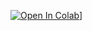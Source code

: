 [![Open In Colab](https://colab.research.google.com/assets/colab-badge.svg)](https://colab.research.google.com/drive/1L0DJtaAaAEn7foGr-WHbnhgm-AovF1yA#scrollTo=9dtYeBrsU_0g)]
